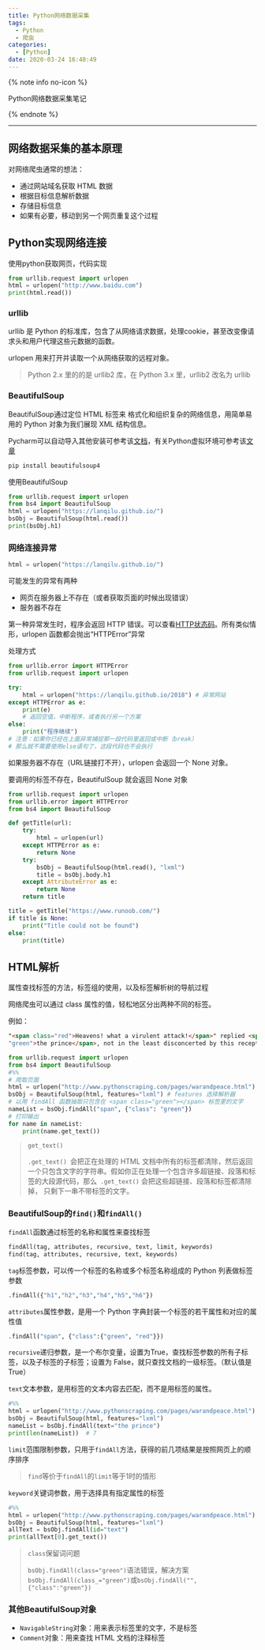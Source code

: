 ```yaml
---
title: Python网络数据采集
tags:
  - Python
  - 爬虫
categories:
  - [Python]
date: 2020-03-24 16:40:49
---
```


{% note info no-icon %}

Python网络数据采集笔记

{% endnote %}

<!-- more -->

---

## 网络数据采集的基本原理

对网络爬虫通常的想法：

+ 通过网站域名获取 HTML 数据
+ 根据目标信息解析数据
+ 存储目标信息
+ 如果有必要，移动到另一个网页重复这个过程

## Python实现网络连接

使用python获取网页，代码实现

```python
from urllib.request import urlopen
html = urlopen("http://www.baidu.com")
print(html.read())
```

### urllib

urllib 是 Python 的标准库，包含了从网络请求数据，处理cookie，甚至改变像请求头和用户代理这些元数据的函数。

urlopen 用来打开并读取一个从网络获取的远程对象。

> Python 2.x 里的的是 urllib2 库，在 Python 3.x 里，urllib2 改名为 urllib

### BeautifulSoup

BeautifulSoup通过定位 HTML 标签来 格式化和组织复杂的网络信息，用简单易用的 Python 对象为我们展现 XML 结构信息。

Pycharm可以自动导入其他安装可参考该[文档](https://beautifulsoup.readthedocs.io/zh_CN/v4.4.0/#id8)，有关Python虚拟环境可参考该[文章](https://lanqilu.github.io/2019/10/12/Python/配置虚拟环境venv/)

```powershell
pip install beautifulsoup4
```

使用BeautifulSoup

```python
from urllib.request import urlopen
from bs4 import BeautifulSoup
html = urlopen("https://lanqilu.github.io/")
bsObj = BeautifulSoup(html.read())
print(bsObj.h1)
```

### 网络连接异常

```python
html = urlopen("https://lanqilu.github.io/")
```

可能发生的异常有两种

+ 网页在服务器上不存在（或者获取页面的时候出现错误）
+ 服务器不存在

第一种异常发生时，程序会返回 HTTP 错误。可以查看[HTTP状态码](https://lanqilu.github.io/2020/03/21/Web/HTTP状态码/)。所有类似情形，urlopen 函数都会抛出“HTTPError”异常

处理方式

```python
from urllib.error import HTTPError
from urllib.request import urlopen

try:
    html = urlopen("https://lanqilu.github.io/2018") # 异常网站 
except HTTPError as e:
    print(e)
    # 返回空值，中断程序，或者执行另一个方案
else:
    print("程序继续")
# 注意：如果你已经在上面异常捕捉那一段代码里返回或中断（break）
# 那么就不需要使用else语句了，这段代码也不会执行
```

如果服务器不存在（URL链接打不开），urlopen 会返回一个 None 对象。

要调用的标签不存在，BeautifulSoup 就会返回 None 对象

```python
from urllib.request import urlopen
from urllib.error import HTTPError
from bs4 import BeautifulSoup

def getTitle(url):
    try:
        html = urlopen(url)
    except HTTPError as e:
        return None
    try:
        bsObj = BeautifulSoup(html.read(), "lxml")
        title = bsObj.body.h1
    except AttributeError as e:
        return None
    return title

title = getTitle("https://www.runoob.com/")
if title is None:
    print("Title could not be found")
else:
    print(title)
```

## HTML解析

属性查找标签的方法，标签组的使用，以及标签解析树的导航过程

网络爬虫可以通过 class 属性的值，轻松地区分出两种不同的标签。

例如：

```html
"<span class="red">Heavens! what a virulent attack!</span>" replied <span class=
"green">the prince</span>, not in the least disconcerted by this reception.
```

```python
from urllib.request import urlopen
from bs4 import BeautifulSoup
#%%
# 爬取页面
html = urlopen("http://www.pythonscraping.com/pages/warandpeace.html")
bsObj = BeautifulSoup(html, features="lxml") # features 选择解析器
# 以用 findAll 函数抽取只包含在 <span class="green"></span> 标签里的文字
nameList = bsObj.findAll("span", {"class": "green"})
# 打印输出
for name in nameList:
    print(name.get_text())
```

> `get_text()`
>
> `.get_text() `会把正在处理的 HTML 文档中所有的标签都清除，然后返回 一个只包含文字的字符串。假如你正在处理一个包含许多超链接、段落和标签的大段源代码，那么` .get_text()` 会把这些超链接、段落和标签都清除掉， 只剩下一串不带标签的文字。

### BeautifulSoup的`find()`和`findAll()`

`findAll`函数通过标签的名称和属性来查找标签

```python
findAll(tag, attributes, recursive, text, limit, keywords)
find(tag, attributes, recursive, text, keywords)
```

`tag`标签参数，可以传一个标签的名称或多个标签名称组成的 Python 列表做标签参数

```python
.findAll({"h1","h2","h3","h4","h5","h6"})
```

`attributes`属性参数，是用一个 Python 字典封装一个标签的若干属性和对应的属性值

```python
.findAll("span", {"class":{"green", "red"}})
```

`recursive`递归参数，是一个布尔变量，设置为True，查找标签参数的所有子标签，以及子标签的子标签；设置为 False，就只查找文档的一级标签。（默认值是 True）

`text`文本参数，是用标签的文本内容去匹配，而不是用标签的属性。

```python
#%%
html = urlopen("http://www.pythonscraping.com/pages/warandpeace.html")
bsObj = BeautifulSoup(html, features="lxml")
nameList = bsObj.findAll(text="the prince")
print(len(nameList))  # 7
```

`limit`范围限制参数，只用于`findAll`方法，获得的前几项结果是按照网页上的顺序排序

> `find`等价于`findAll`的`limit`等于1时的情形

`keyword`关键词参数，用于选择具有指定属性的标签

```python
#%%
html = urlopen("http://www.pythonscraping.com/pages/warandpeace.html")
bsObj = BeautifulSoup(html, features="lxml")
allText = bsObj.findAll(id="text")
print(allText[0].get_text())
```

> `class`保留词问题
>
> `bsObj.findAll(class="green")`语法错误，解决方案`bsObj.findAll(class_="green")`或`bsObj.findAll("", {"class":"green"})`

### 其他BeautifulSoup对象

+ `NavigableString`对象：用来表示标签里的文字，不是标签
+ `Comment`对象：用来查找 HTML 文档的注释标签

